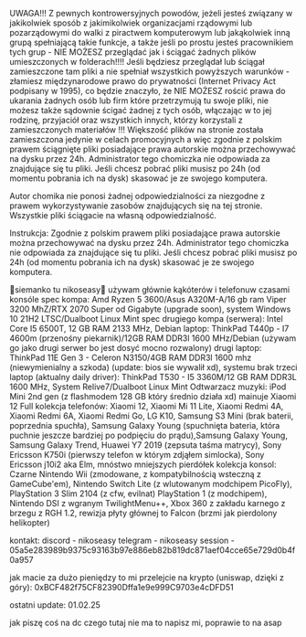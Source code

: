 UWAGA!!! Z pewnych kontrowersyjnych powodów, jeżeli jesteś związany w jakikolwiek sposób z jakimikolwiek organizacjami rządowymi lub 
pozarządowymi do walki z piractwem komputerowym lub jakąkolwiek inną grupą spełniającą takie funkcje, 
a także jeśli po prostu jesteś pracownikiem tych grup - NIE MOŻESZ przeglądać jak i ściągać żadnych plików umieszczonych w folderach!!!! 
Jeśli będziesz przeglądał lub ściągał zamieszczone tam pliki a nie spełniał 
wszystkich powyższych warunków - złamiesz międzynarodowe prawo do prywatności (Internet Privacy Act podpisany w 1995), co będzie znaczyło, 
że NIE MOŻESZ rościć prawa do ukarania żadnych osób lub firm które przetrzymują tu swoje pliki, 
nie możesz także sądownie ścigać żadnej z tych osób, włączając w to jej rodzinę, 
przyjaciół oraz wszystkich innych, którzy korzystali z zamieszczonych materiałów !!! 
Większość plików na stronie została zamieszczona jedynie w celach promocyjnych 
a więc zgodnie z polskim prawem ściągnięte pliki posiadające prawa autorskie można przechowywać na dysku przez 24h. 
Administrator tego chomiczka nie odpowiada za znajdujące się tu pliki. Jeśli chcesz pobrać pliki musisz po 24h 
(od momentu pobrania ich na dysk) skasować je ze swojego komputera.

 

Autor chomika nie ponosi żadnej odpowiedzialności za niezgodne z prawem wykorzystywanie zasobów znajdujących się na tej stronie. Wszystkie pliki ściągacie na własną odpowiedzialność.

 
Instrukcja: Zgodnie z polskim prawem pliki posiadające prawa autorskie można przechowywać na dysku przez 24h. 
Administrator tego chomiczka nie odpowiada za znajdujące się tu pliki. 
Jeśli chcesz pobrać pliki musisz po 24h (od momentu pobrania ich na dysk) skasować je ze swojego komputera.



🗿siemanko tu nikoseasy🗿
używam głównie kąkóterów i telefonuw 
czasami konsóle
spec kompa: Amd Ryzen 5 3600/Asus A320M-A/16 gb ram Viper 3200 MhZ/RTX 2070 Super od Gigabyte (upgrade soon), system Windows 10 21H2 LTSC/Dualboot Linux Mint
spec drugiego kompa (serwera): Intel Core I5 6500T, 12 GB RAM 2133 MHz, Debian
laptop: ThinkPad T440p - I7 4600m (przenośny piekarnik)/12GB RAM DDR3l 1600 MHz/Debian (używam go jako drugi serwer bo jest dosyć mocno rozwalony)
drugi laptop: ThinkPad 11E Gen 3 - Celeron N3150/4GB RAM DDR3l 1600 mhz (niewymienialny a szkoda) (update: bios sie wywalił xd), systemu brak
trzeci laptop (aktualny daily driver): ThinkPad T530 - I5 3360M/12 GB RAM DDR3L 1600 MHz, System Relive7/Dualboot Linux Mint
Odtwarzacz muzyki: iPod Mini 2nd gen (z flashmodem 128 GB który średnio działa xd)
 mainuje Xiaomi 12
Full kolekcja telefonów: Xiaomi 12, Xiaomi Mi 11 Lite, Xiaomi Redmi 4A, Xiaomi Redmi 6A, Xiaomi Redmi Go, LG K10,  Samsung S3 Mini (brak baterii, poprzednia spuchła), Samsung Galaxy Young (spuchnięta bateria, która puchnie jeszcze bardziej po podpięciu do prądu),Samsung Galaxy Young, Samsung Galaxy Trend, Huawei Y7 2019 (zepsuta taśma matrycy), Sony Ericsson K750i (pierwszy telefon w którym zdjąłem simlocka), Sony Ericsson j10i2 aka Elm, mnóstwo mniejszych pierdółek
kolekcja konsol: Czarne Nintendo Wii (zmodowane, z kompatybilnością wsteczną z GameCube'em), Nintendo Switch Lite (z wlutowanym modchipem PicoFly), PlayStation 3 Slim 2104 (z cfw, evilnat) PlayStation 1 (z modchipem), Nintendo DSI z wgranym TwilightMenu++, Xbox 360 z zakładu karnego z brzegu z RGH 1.2, rewizja płyty głównej to Falcon (brzmi jak pierdolony helikopter)

kontakt:
discord - nikoseasy
telegram - nikoseasy
session - 05a5e283989b9375c93163b97e886eb82b819dc871aef04cce65e729d0b4f0a957

jak macie za dużo pieniędzy to mi przelejcie na krypto (uniswap, dzięki z góry):
0xBCF482f75CF82390Dffa1e9e999C9703e4cDFD51

ostatni update: 01.02.25

jak piszę coś na dc czego tutaj nie ma to napisz mi, poprawie to na asap

